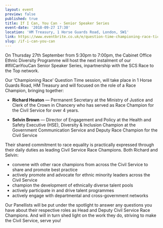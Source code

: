 ```yaml
---
layout: event
preview: false
published: true
title: If I Can, You Can - Senior Speaker Series
event-date: '2018-09-27 17:30'
location: 'HM Treasury, 1 Horse Guards Road, London, SW1'
link: https://www.eventbrite.co.uk/e/question-time-championing-race-tickets-50390317797
slug: /if-i-can-you-can
---
```


On Thursday 27th September from 5:30pm to 7:00pm, the Cabinet Office Ethnic Diversity Programme will host the next instalment of our #IfiICanYouCan Senior Speaker Series, inpartnership with the SCS Race to the Top network.

Our ‘Championing Race’ Question Time session, will take place in 1 Horse Guards Road, HM Treasury and will focused on the role of a Race Champion, bringing together:

- **Richard Heaton** — Permanent Secretary at the Ministry of Justice and Clerk of the Crown in Chancery who has served as Race Champion for the Civil Service for over 4 years.

-  **Selvin Brown** — Director of Engagement and Policy at the Health and Safety Executive (HSE), Diversity & Inclusion Champion at the Government Communication Service and Deputy Race Champion for the Civil Service

Their shared commitment to race equality is practically expressed through their daily duties as leading Civil Service Race Champions. Both Richard and Selvin:

- convene with other race champions from across the Civil Service to share and promote best practice
- actively promote and advocate for ethnic minority leaders across the Civil Service
- champion the development of ethnically diverse talent pools
- actively participate in and drive talent programmes
- actively engage with departmental and cross-government networks

Our Panellists will be put under the spotlight to answer any questions you have about their respective roles as Head and Deputy Civil Service Race Champions. And will in turn shed light on the work they do, striving to make the Civil Service, serve you!